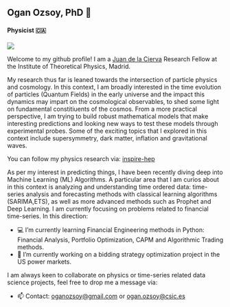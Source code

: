 ## Ogan Ozsoy, PhD 👋
#### Physicist 🇨🇦

![](https://komarev.com/ghpvc/?username=oozsoy&color=green)

Welcome to my github profile! I am a [Juan de la Cierva](https://en.wikipedia.org/wiki/Juan_de_la_Cierva) Research Fellow at the Institute of Theoretical Physics, Madrid. 

My research thus far is leaned towards the intersection of particle physics and cosmology. In this context, I am broadly interested in the time evolution of particles (Quantum Fields) in the early universe and the impact this dynamics may impart on the cosmological observables, to shed some light on fundamental constitiuents of the cosmos. From a more practical perspective, I am trying to build robust mathematical models that make interesting predictions and looking new ways to test these models through experimental probes. Some of the exciting topics that I explored in this context include supersymmetry, dark matter, inflation and gravitational waves. 

You can follow my physics research via: [inspire-hep](https://inspirehep.net/authors/1297330?ui-citation-summary=true)

As per my interest in predicting things, I have been recently diving deep into Machine Learning (ML) Algorithms. A particular area that I am curios about in this context is analyzing and understanding time ordered data: time-series analysis and forecasting methods with classical learning algorithms (SARIMA,ETS), as well as more advanced methods such as Prophet and Deep Learning. I am currently focusing on problems related to financial time-series. In this direction: 

- 💻 I’m currently learning Financial Engineering methods in Python: Financial Analysis, Portfolio Optimization, CAPM and Algorithmic Trading methods.
- 🔭 I’m currently working on a bidding strategy optimization project in the US power markets.

I am always keen to collaborate on physics or time-series related data science projects, feel free to drop me a message via:

- 📫 Contact: [oganozsoy@gmail.com](oganozsoy@gmail.com) or [ogan.ozsoy@csic.es](ogan.ozsoy@csic.es)

